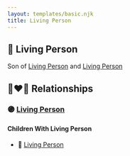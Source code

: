 ```yaml
---
layout: templates/basic.njk
title: Living Person
---
```

## 🔵 Living Person

Son of [Living Person](/people/3/33561872) and [Living Person](/people/9/95526608)

## 👩‍❤️‍👨 Relationships

### 🟣 [Living Person](/people/9/97672136)

#### Children With Living Person
* 🔵 [Living Person](/people/9/94045846)